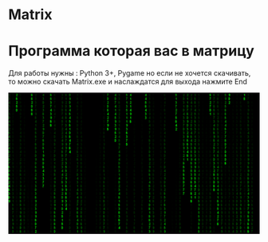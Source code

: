 # Matrix

Программа которая вас в матрицу
===========================================
Для работы нужны : Python 3+, Pygame но если не хочется скачивать, то можно скачать Matrix.exe и наслаждатся для выхода нажмите End

![](matrix.png)
